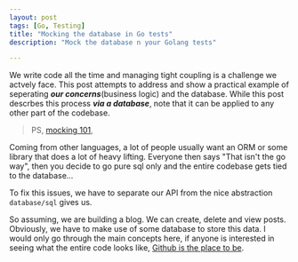 ```yaml
---
layout: post
tags: [Go, Testing]
title: "Mocking the database in Go tests"
description: "Mock the database n your Golang tests"

---
```


We write code all the time and managing tight coupling is a challenge we actvely face. This post attempts to address and show a practical example of seperating ___our concerns___(business logic) and the database. While this post descrbes this process ___via a database___, note that it can be applied to any other part of the codebase.

> PS,  [mocking 101](/blog/2016/12/02/a-subtle-introduction-to-mocking/),


Coming from other languages, a lot of people usually want an ORM or some library that does a lot of heavy lifting. Everyone then says "That isn't the go way", then you decide to go pure sql only and the entire codebase gets tied to the database... 

To fix this issues, we have to separate our API from the nice abstraction `database/sql` gives us.


So assuming, we are building a blog. We can create, delete and view posts. Obviously, we have to make use of some database to store this data. I would only go through the main concepts here, if anyone is interested in seeing what the entire code looks like, [Github is the place to be](https://github.com/adelowo/mockdemo).





[testing_tag]: /tags#testing

